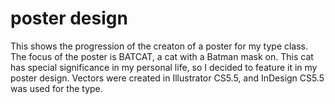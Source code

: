 poster design
==============

This shows the progression of the creaton of a poster for my type class.  The focus of the poster is BATCAT, a cat with a Batman mask on.  This cat has special significance in my personal life, so I decided to feature it in my poster design.  Vectors were created in Illustrator CS5.5, and InDesign CS5.5 was used for the type.